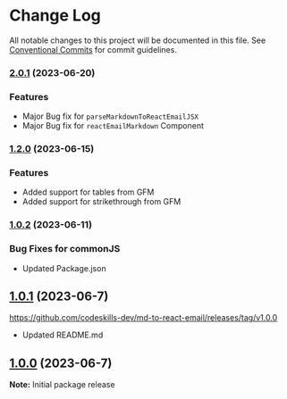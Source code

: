 # Change Log

All notable changes to this project will be documented in this file.
See [Conventional Commits](https://conventionalcommits.org) for commit guidelines.

### [2.0.1](https://github.com/codeskills-dev/md-to-react-email/compare/v1.2.0...v2.0.1) (2023-06-20)

### Features

- Major Bug fix for `parseMarkdownToReactEmailJSX`
- Major Bug fix for `reactEmailMarkdown` Component

### [1.2.0](https://github.com/codeskills-dev/md-to-react-email/compare/v1.0.2...v1.2.0) (2023-06-15)

### Features

- Added support for tables from GFM
- Added support for strikethrough from GFM

### [1.0.2](https://github.com/codeskills-dev/md-to-react-email/compare/v1.0.1...v1.0.2) (2023-06-11)

### Bug Fixes for commonJS

- Updated Package.json

## [1.0.1](https://github.com/codeskills-dev/md-to-react-email/compare/v1.0.0...v1.0.1) (2023-06-7)

https://github.com/codeskills-dev/md-to-react-email/releases/tag/v1.0.0

- Updated README.md

## [1.0.0]() (2023-06-7)

**Note:** Initial package release
